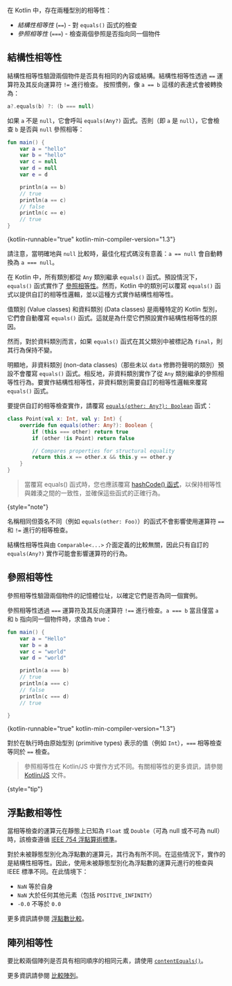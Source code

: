 [//]: # (title: 相等性)

在 Kotlin 中，存在兩種型別的相等性：

*   _結構性相等性_ (`==`) - 對 `equals()` 函式的檢查
*   _參照相等性_ (`===`) - 檢查兩個參照是否指向同一個物件

## 結構性相等性

結構性相等性驗證兩個物件是否具有相同的內容或結構。結構性相等性透過 `==` 運算符及其反向運算符 `!=` 進行檢查。
按照慣例，像 `a == b` 這樣的表達式會被轉換為：

```kotlin
a?.equals(b) ?: (b === null)
```

如果 `a` 不是 `null`，它會呼叫 `equals(Any?)` 函式。否則（即 `a` 是 `null`），它會檢查 `b` 是否與 `null` 參照相等：

```kotlin
fun main() {
    var a = "hello"
    var b = "hello"
    var c = null
    var d = null
    var e = d

    println(a == b)
    // true
    println(a == c)
    // false
    println(c == e)
    // true
}
```
{kotlin-runnable="true" kotlin-min-compiler-version="1.3"}

請注意，當明確地與 `null` 比較時，最佳化程式碼沒有意義：`a == null` 會自動轉換為 `a === null`。

在 Kotlin 中，所有類別都從 `Any` 類別繼承 `equals()` 函式。預設情況下，`equals()` 函式實作了 [參照相等性](#referential-equality)。然而，Kotlin 中的類別可以覆寫 `equals()` 函式以提供自訂的相等性邏輯，並以這種方式實作結構性相等性。

值類別 (Value classes) 和資料類別 (Data classes) 是兩種特定的 Kotlin 型別，它們會自動覆寫 `equals()` 函式。這就是為什麼它們預設實作結構性相等性的原因。

然而，對於資料類別而言，如果 `equals()` 函式在其父類別中被標記為 `final`，則其行為保持不變。

明顯地，非資料類別 (non-data classes)（那些未以 `data` 修飾符聲明的類別）預設不會覆寫 `equals()` 函式。相反地，非資料類別實作了從 `Any` 類別繼承的參照相等性行為。要實作結構性相等性，非資料類別需要自訂的相等性邏輯來覆寫 `equals()` 函式。

要提供自訂的相等檢查實作，請覆寫 [`equals(other: Any?): Boolean`](https://kotlinlang.org/api/latest/jvm/stdlib/kotlin/-any/equals.html) 函式：

```kotlin
class Point(val x: Int, val y: Int) {
    override fun equals(other: Any?): Boolean {
        if (this === other) return true
        if (other !is Point) return false

        // Compares properties for structural equality
        return this.x == other.x && this.y == other.y
    }
}
```
> 當覆寫 equals() 函式時，您也應該覆寫 [hashCode() 函式](https://kotlinlang.org/api/latest/jvm/stdlib/kotlin/-any/hash-code.html)，以保持相等性與雜湊之間的一致性，並確保這些函式的正確行為。
>
{style="note"}

名稱相同但簽名不同（例如 `equals(other: Foo)`）的函式不會影響使用運算符 `==` 和 `!=` 進行的相等檢查。

結構性相等性與由 `Comparable<...>` 介面定義的比較無關，因此只有自訂的 `equals(Any?)` 實作可能會影響運算符的行為。

## 參照相等性

參照相等性驗證兩個物件的記憶體位址，以確定它們是否為同一個實例。

參照相等性透過 `===` 運算符及其反向運算符 `!==` 進行檢查。`a === b` 當且僅當 `a` 和 `b` 指向同一個物件時，求值為 true：

```kotlin
fun main() {
    var a = "Hello"
    var b = a
    var c = "world"
    var d = "world"

    println(a === b)
    // true
    println(a === c)
    // false
    println(c === d)
    // true

}
```
{kotlin-runnable="true" kotlin-min-compiler-version="1.3"}

對於在執行時由原始型別 (primitive types) 表示的值（例如 `Int`），`===` 相等檢查等同於 `==` 檢查。

> 參照相等性在 Kotlin/JS 中實作方式不同。有關相等性的更多資訊，請參閱 [Kotlin/JS](js-interop.md#equality) 文件。
>
{style="tip"}

## 浮點數相等性

當相等檢查的運算元在靜態上已知為 `Float` 或 `Double`（可為 null 或不可為 null）時，該檢查遵循 [IEEE 754 浮點算術標準](https://en.wikipedia.org/wiki/IEEE_754)。

對於未被靜態型別化為浮點數的運算元，其行為有所不同。在這些情況下，實作的是結構性相等性。因此，使用未被靜態型別化為浮點數的運算元進行的檢查與 IEEE 標準不同。在此情境下：

*   `NaN` 等於自身
*   `NaN` 大於任何其他元素（包括 `POSITIVE_INFINITY`）
*   `-0.0` 不等於 `0.0`

更多資訊請參閱 [浮點數比較](numbers.md#floating-point-numbers-comparison)。

## 陣列相等性

要比較兩個陣列是否具有相同順序的相同元素，請使用 [`contentEquals()`](https://kotlinlang.org/api/latest/jvm/stdlib/kotlin.collections/content-equals.html)。

更多資訊請參閱 [比較陣列](arrays.md#compare-arrays)。